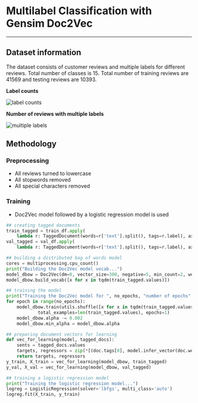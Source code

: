 # Multilabel Classification with Gensim Doc2Vec

---
## Dataset information

The dataset consists of customer reviews and multiple labels for different reviews. Total number of classes is 15. Total number of training reviews are 41569 and testing reviews are 10393. 

**Label counts**  

![label counts](https://github.com/codeaway23/multilabel-classification-gensim-doc2vec/blob/master/plots/label_counts.png)

**Number of reviews with multiple labels**  

![multiple labels](https://github.com/codeaway23/multilabel-classification-gensim-doc2vec/blob/master/plots/multiple_label_ID_counts.png)

## Methodology

### Preprocessing
- All reviews turned to lowercase
- All stopwords removed
- All special characters removed

### Training
- Doc2Vec model followed by a logistic regression model is used
```python
## creating tagged documents
train_tagged = train_df.apply(
	lambda r: TaggedDocument(words=r['text'].split(), tags=r.label), axis=1)
val_tagged = val_df.apply(
	lambda r: TaggedDocument(words=r['text'].split(), tags=r.label), axis=1)

## building a distributed bag of words model 
cores = multiprocessing.cpu_count()
print("Building the Doc2Vec model vocab...")
model_dbow = Doc2Vec(dm=0, vector_size=300, negative=5, min_count=2, workers=cores)
model_dbow.build_vocab([x for x in tqdm(train_tagged.values)])

## training the model
print("Training the Doc2Vec model for ", no_epochs, "number of epochs" )
for epoch in range(no_epochs):
	model_dbow.train(utils.shuffle([x for x in tqdm(train_tagged.values)]), 
			total_examples=len(train_tagged.values), epochs=1)
	model_dbow.alpha -= 0.002
	model_dbow.min_alpha = model_dbow.alpha

## preparing document vectors for learning
def vec_for_learning(model, tagged_docs):
	sents = tagged_docs.values
	targets, regressors = zip(*[(doc.tags[0], model.infer_vector(doc.words, steps=inference_steps)) for doc in sents])
	return targets, regressors
y_train, X_train = vec_for_learning(model_dbow, train_tagged)
y_val, X_val = vec_for_learning(model_dbow, val_tagged)

## training a logistic regression model
print("Training the logistic regression model...")
logreg = LogisticRegression(solver='lbfgs', multi_class='auto')
logreg.fit(X_train, y_train)
```